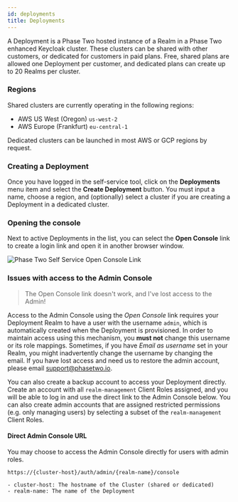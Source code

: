 ```yaml
---
id: deployments
title: Deployments
---
```


A Deployment is a Phase Two hosted instance of a Realm in a Phase Two enhanced Keycloak cluster. These clusters can be shared with other customers, or dedicated for customers in paid plans. Free, shared plans are allowed one Deployment per customer, and dedicated plans can create up to 20 Realms per cluster.

### Regions

Shared clusters are currently operating in the following regions:

- AWS US West (Oregon) `us-west-2`
- AWS Europe (Frankfurt) `eu-central-1`

Dedicated clusters can be launched in most AWS or GCP regions by request.

### Creating a Deployment

Once you have logged in the self-service tool, click on the **Deployments** menu item and select the **Create Deployment** button. You must input a name, choose a region, and (optionally) select a cluster if you are creating a Deployment in a dedicated cluster.

### Opening the console

Next to active Deployments in the list, you can select the **Open Console** link to create a login link and open it in another browser window.

![Phase Two Self Service Open Console Link](/docs/self-service-deployments-console-link.png)

### Issues with access to the Admin Console

> The Open Console link doesn't work, and I've lost access to the Admin!

Access to the Admin Console using the _Open Console_ link requires your Deployment Realm to have a user with the username `admin`, which is automatically created when the Deployment is provisioned. In order to maintain access using this mechanism, you **must not** change this username or its role mappings. Sometimes, if you have _Email as username_ set in your Realm, you might inadvertently change the username by changing the email. If you have lost access and need us to restore the admin account, please email [support@phasetwo.io](mailto:support@phasetwo.io).

You can also create a backup account to access your Deployment directly. Create an account with all `realm-management` Client Roles assigned, and you will be able to log in and use the direct link to the Admin Console below. You can also create admin accounts that are assigned restricted permissions (e.g. only managing users) by selecting a subset of the `realm-management` Client Roles.

#### Direct Admin Console URL
You may choose to access the Admin Console directly for users with admin roles.
```
https://{cluster-host}/auth/admin/{realm-name}/console

- cluster-host: The hostname of the Cluster (shared or dedicated)
- realm-name: The name of the Deployment
```
